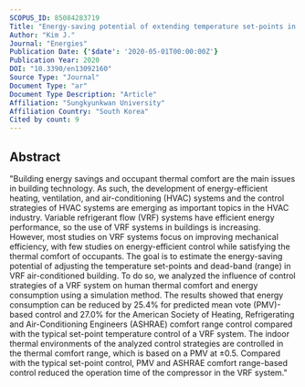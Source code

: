 ```yaml
---
SCOPUS_ID: 85084283719
Title: "Energy-saving potential of extending temperature set-points in a VRF air-conditioned building"
Author: "Kim J."
Journal: "Energies"
Publication Date: {'$date': '2020-05-01T00:00:00Z'}
Publication Year: 2020
DOI: "10.3390/en13092160"
Source Type: "Journal"
Document Type: "ar"
Document Type Description: "Article"
Affiliation: "Sungkyunkwan University"
Affiliation Country: "South Korea"
Cited by count: 9
---
```


## Abstract
"Building energy savings and occupant thermal comfort are the main issues in building technology. As such, the development of energy-efficient heating, ventilation, and air-conditioning (HVAC) systems and the control strategies of HVAC systems are emerging as important topics in the HVAC industry. Variable refrigerant flow (VRF) systems have efficient energy performance, so the use of VRF systems in buildings is increasing. However, most studies on VRF systems focus on improving mechanical efficiency, with few studies on energy-efficient control while satisfying the thermal comfort of occupants. The goal is to estimate the energy-saving potential of adjusting the temperature set-points and dead-band (range) in VRF air-conditioned building. To do so, we analyzed the influence of control strategies of a VRF system on human thermal comfort and energy consumption using a simulation method. The results showed that energy consumption can be reduced by 25.4% for predicted mean vote (PMV)-based control and 27.0% for the American Society of Heating, Refrigerating and Air-Conditioning Engineers (ASHRAE) comfort range control compared with the typical set-point temperature control of a VRF system. The indoor thermal environments of the analyzed control strategies are controlled in the thermal comfort range, which is based on a PMV at ±0.5. Compared with the typical set-point control, PMV and ASHRAE comfort range-based control reduced the operation time of the compressor in the VRF system."

